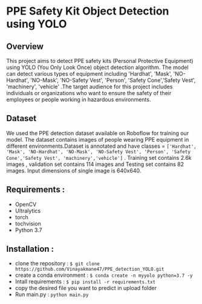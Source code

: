 # PPE Safety Kit Object Detection using YOLO


## Overview
This project aims to detect PPE safety kits (Personal Protective Equipment) using YOLO (You Only Look Once) object detection algorithm. The model can detect various types of  equipment including 'Hardhat', 'Mask', 'NO-Hardhat', 'NO-Mask', 'NO-Safety Vest', 'Person', 'Safety Cone','Safety Vest', 'machinery', 'vehicle' .The target audience for this project includes individuals or organizations who want to ensure the safety of their employees or people working in hazardous environments.


## Dataset
We used the PPE detection dataset available on Roboflow for training our model. The dataset contains images of people wearing PPE equipment in different environments.Dataset is annotated and have classes = `['Hardhat', 'Mask', 'NO-Hardhat', 'NO-Mask', 'NO-Safety Vest', 'Person', 'Safety Cone','Safety Vest', 'machinery','vehicle']` . Training set contains 2.6k images , validation set contains 114 images and Testing set contains 82 images. Input dimensions of single image is 640x640. 

## Requirements : 

- OpenCV 
- Ultralytics 
- torch 
- tochvision 
- Python 3.7 


## Installation : 

- clone the repository : `$ git clone https://github.com/Vinayakmane47/PPE_detection_YOLO.git`
- create a conda environment : `$ conda create -n myyolo python=3.7 -y`
- Intall requirements : `$ pip install -r requirements.txt`
- copy the desired file you want to predict in upload folder
- Run main.py : `python main.py`





